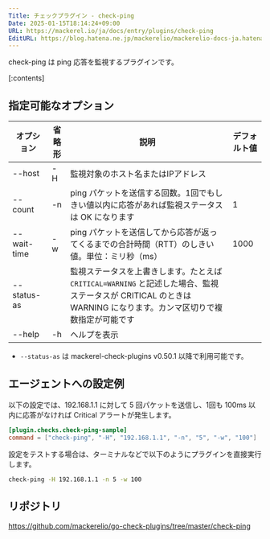 ```yaml
---
Title: チェックプラグイン - check-ping
Date: 2025-01-15T18:14:24+09:00
URL: https://mackerel.io/ja/docs/entry/plugins/check-ping
EditURL: https://blog.hatena.ne.jp/mackerelio/mackerelio-docs-ja.hatenablog.mackerel.io/atom/entry/6802418398320323645
---
```


check-ping は ping 応答を監視するプラグインです。

[:contents]

<h2 id="options">指定可能なオプション</h2>

| オプション       | 省略形 | 説明                                                         | デフォルト値 |
|-------------|--------|--------------------------------------------------------------|---------|
| --host      | -H     | 監視対象のホスト名またはIPアドレス                                      |         |
| --count     | -n     | ping パケットを送信する回数。1回でもしきい値以内に応答があれば監視ステータスは OK になります             | 1       |
| --wait-time | -w     | ping パケットを送信してから応答が返ってくるまでの合計時間（RTT）のしきい値。単位：ミリ秒（ms） | 1000    |
| --status-as |        | 監視ステータスを上書きします。たとえば `CRITICAL=WARNING` と記述した場合、監視ステータスが CRITICAL のときは WARNING になります。カンマ区切りで複数指定が可能です |         |
| --help      | -h     | ヘルプを表示                                       |         |

- `--status-as` は mackerel-check-plugins v0.50.1 以降で利用可能です。

<h2 id="config">エージェントへの設定例</h2>

以下の設定では、192.168.1.1 に対して 5 回パケットを送信し、1回も 100ms 以内に応答がなければ Critical アラートが発生します。

```toml
[plugin.checks.check-ping-sample]
command = ["check-ping", "-H", "192.168.1.1", "-n", "5", "-w", "100"]
```

設定をテストする場合は、ターミナルなどで以下のようにプラグインを直接実行します。

```bash
check-ping -H 192.168.1.1 -n 5 -w 100
```

<h2 id="repository">リポジトリ</h2>

https://github.com/mackerelio/go-check-plugins/tree/master/check-ping
